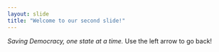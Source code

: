```yaml
---
layout: slide
title: "Welcome to our second slide!"
---
```

_Saving Democracy, one state at a time._
Use the left arrow to go back!
